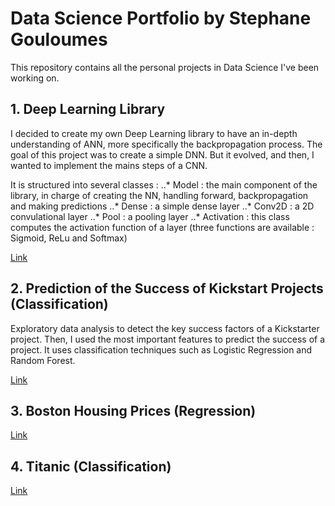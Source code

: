 # Data Science Portfolio by Stephane Gouloumes

This repository contains all the personal projects in Data Science I've been working on.

## 1. Deep Learning Library

I decided to create my own Deep Learning library to have an in-depth understanding of ANN, more specifically the backpropagation process.
The goal of this project was to create a simple DNN. But it evolved, and then, I wanted to implement the mains steps of a CNN.

It is structured into several classes :
	..* Model : the main component of the library, in charge of creating the NN, handling forward, backpropagation and making predictions
	..* Dense : a simple dense layer
	..* Conv2D : a 2D convulational layer
	..* Pool : a pooling layer
	..* Activation : this class computes the activation function of a layer (three functions are available : Sigmoid, ReLu and Softmax)

[Link](https://github.com/stephanegouloumes/data-science-portfolio/blob/master/DL_Library/main.py)

## 2. Prediction of the Success of Kickstart Projects (Classification)

Exploratory data analysis to detect the key success factors of a Kickstarter project.
Then, I used the most important features to predict the success of a project. It uses classification techniques such as Logistic Regression and Random Forest.

[Link](https://github.com/stephanegouloumes/data-science-portfolio/blob/master/01_Kickstarter_Projects_Analysis/main.ipynb)

## 3. Boston Housing Prices (Regression)

[Link](https://github.com/stephanegouloumes/data-science-portfolio/blob/master/02_Boston_Housing_Prices/main.ipynb)

## 4. Titanic (Classification)

[Link](https://github.com/stephanegouloumes/data-science-portfolio/blob/master/03_Titanic_Classification/main.ipynb)
